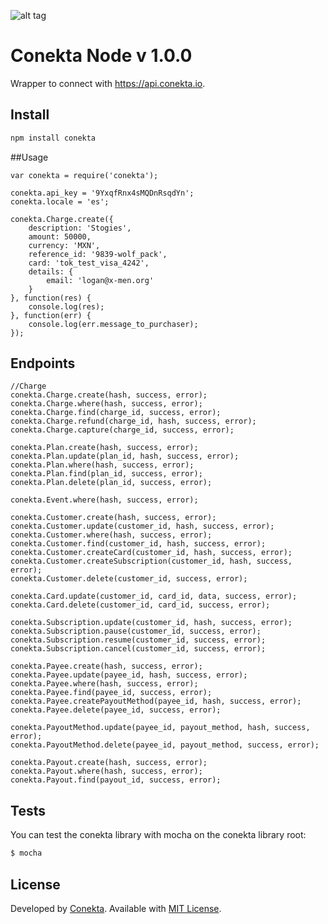 ![alt tag](https://raw.github.com/conekta/conekta-node/master/readme_files/cover.png)

Conekta Node v 1.0.0
======================

Wrapper to connect with https://api.conekta.io.

## Install

```sh
npm install conekta
```

##Usage

```node
var conekta = require('conekta');

conekta.api_key = '9YxqfRnx4sMQDnRsqdYn';
conekta.locale = 'es';

conekta.Charge.create({
    description: 'Stogies',
    amount: 50000,
    currency: 'MXN',
    reference_id: '9839-wolf_pack',
    card: 'tok_test_visa_4242',
    details: {
        email: 'logan@x-men.org'
    }
}, function(res) {
    console.log(res);
}, function(err) {
    console.log(err.message_to_purchaser);
});
```

## Endpoints

```node
//Charge
conekta.Charge.create(hash, success, error);
conekta.Charge.where(hash, success, error);
conekta.Charge.find(charge_id, success, error);
conekta.Charge.refund(charge_id, hash, success, error);
conekta.Charge.capture(charge_id, success, error);

conekta.Plan.create(hash, success, error);
conekta.Plan.update(plan_id, hash, success, error);
conekta.Plan.where(hash, success, error);
conekta.Plan.find(plan_id, success, error);
conekta.Plan.delete(plan_id, success, error);

conekta.Event.where(hash, success, error);

conekta.Customer.create(hash, success, error);
conekta.Customer.update(customer_id, hash, success, error);
conekta.Customer.where(hash, success, error);
conekta.Customer.find(customer_id, hash, success, error);
conekta.Customer.createCard(customer_id, hash, success, error);
conekta.Customer.createSubscription(customer_id, hash, success, error);
conekta.Customer.delete(customer_id, success, error);

conekta.Card.update(customer_id, card_id, data, success, error);
conekta.Card.delete(customer_id, card_id, success, error);

conekta.Subscription.update(customer_id, hash, success, error);
conekta.Subscription.pause(customer_id, success, error);
conekta.Subscription.resume(customer_id, success, error);
conekta.Subscription.cancel(customer_id, success, error);

conekta.Payee.create(hash, success, error);
conekta.Payee.update(payee_id, hash, success, error);
conekta.Payee.where(hash, success, error);
conekta.Payee.find(payee_id, success, error);
conekta.Payee.createPayoutMethod(payee_id, hash, success, error);
conekta.Payee.delete(payee_id, success, error);

conekta.PayoutMethod.update(payee_id, payout_method, hash, success, error);
conekta.PayoutMethod.delete(payee_id, payout_method, success, error);

conekta.Payout.create(hash, success, error);
conekta.Payout.where(hash, success, error);
conekta.Payout.find(payout_id, success, error);
```

## Tests

You can test the conekta library with mocha on the conekta library root:

```sh
$ mocha
```

License
-------
Developed by [Conekta](https://www.conekta.io). Available with [MIT License](LICENSE).
